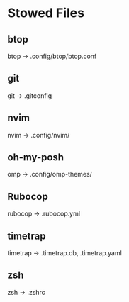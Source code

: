 # Stowed Files

## btop

btop -> .config/btop/btop.conf

## git

git -> .gitconfig

## nvim

nvim -> .config/nvim/

## oh-my-posh

omp -> .config/omp-themes/

## Rubocop

rubocop -> .rubocop.yml

## timetrap

timetrap -> .timetrap.db, .timetrap.yaml

## zsh

zsh -> .zshrc
